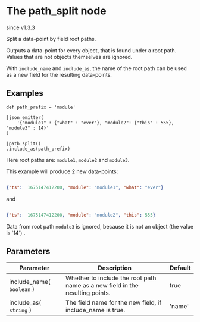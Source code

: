 The path_split node
=====================

since v1.3.3

Split a data-point by field root paths.

Outputs a data-point for every object, that is found under a root path. Values that are not objects themselves are ignored.

With `include_name` and `include_as`, the name of the root path can be used as a new field for the resulting data-points.

Examples
-------
```dfs  
def path_prefix = 'module'

|json_emitter(
    '{"module1" : {"what" : "ever"}, "module2": {"this" : 555}, "module3" : 14}'
)

|path_split()
.include_as(path_prefix)
```
Here root paths are: `module1`, `module2` and `module3`.

This example will produce 2 new data-points:

```json

{"ts":  1675147412200, "module": "module1", "what": "ever"}

```
and
```json

{"ts":  1675147412200, "module": "module2", "this": 555}

```
Data from root path `module3` is ignored, because it is not an object (the value is '14') .



Parameters
----------

| Parameter                 | Description                                                                   | Default |
|---------------------------|-------------------------------------------------------------------------------|---------|
| include_name( `boolean` ) | Whether to include the root path name as a new field in the resulting points. | true    |
| include_as( `string` )    | The field name for the new field, if include_name is true.                    | 'name'  |
